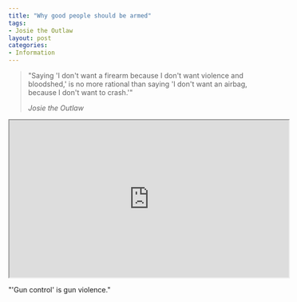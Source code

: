 ```yaml
---
title: "Why good people should be armed"
tags:
- Josie the Outlaw
layout: post
categories:
- Information
---
```


> "Saying 'I don't want a firearm because I don't want violence and bloodshed,' is no more rational than saying 'I don't want an airbag, because I don't want to crash.'"
>
> <cite>Josie the Outlaw</cite>

<iframe width="560" height="315" src="https://www.youtube.com/embed/20RoAfflGCM" title="Why Good People Should Be Armed"></iframe>

"'Gun control' is gun violence."
